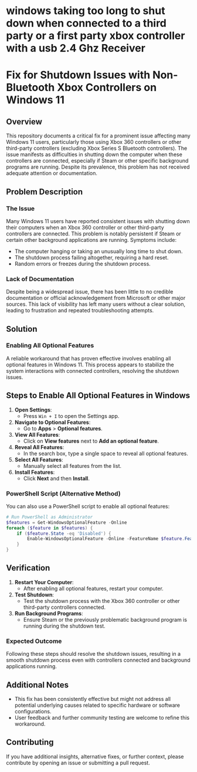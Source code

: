 # windows taking too long to shut down when connected to a third party or a first party xbox controller with a usb 2.4 Ghz Receiver

# Fix for Shutdown Issues with Non-Bluetooth Xbox Controllers on Windows 11

## Overview

This repository documents a critical fix for a prominent issue affecting many Windows 11 users, particularly those using Xbox 360 controllers or other third-party controllers (excluding Xbox Series S Bluetooth controllers). The issue manifests as difficulties in shutting down the computer when these controllers are connected, especially if Steam or other specific background programs are running. Despite its prevalence, this problem has not received adequate attention or documentation.

## Problem Description

### The Issue

Many Windows 11 users have reported consistent issues with shutting down their computers when an Xbox 360 controller or other third-party controllers are connected. This problem is notably persistent if Steam or certain other background applications are running. Symptoms include:

- The computer hanging or taking an unusually long time to shut down.
- The shutdown process failing altogether, requiring a hard reset.
- Random errors or freezes during the shutdown process.

### Lack of Documentation

Despite being a widespread issue, there has been little to no credible documentation or official acknowledgement from Microsoft or other major sources. This lack of visibility has left many users without a clear solution, leading to frustration and repeated troubleshooting attempts.

## Solution

### Enabling All Optional Features

A reliable workaround that has proven effective involves enabling all optional features in Windows 11. This process appears to stabilize the system interactions with connected controllers, resolving the shutdown issues.

## Steps to Enable All Optional Features in Windows

1. **Open Settings**:
   - Press `Win + I` to open the Settings app.
2. **Navigate to Optional Features**:
   - Go to **Apps** > **Optional features**.
3. **View All Features**:
   - Click on **View features** next to **Add an optional feature**.
4. **Reveal All Features**:
   - In the search box, type a single space to reveal all optional features.
5. **Select All Features**:
   - Manually select all features from the list.
6. **Install Features**:
   - Click **Next** and then **Install**.

### PowerShell Script (Alternative Method)

You can also use a PowerShell script to enable all optional features:

```powershell
# Run PowerShell as Administrator
$features = Get-WindowsOptionalFeature -Online
foreach ($feature in $features) {
    if ($feature.State -eq 'Disabled') {
        Enable-WindowsOptionalFeature -Online -FeatureName $feature.FeatureName -All
    }
}
```

## Verification

1. **Restart Your Computer**:
   - After enabling all optional features, restart your computer.
2. **Test Shutdown**:
   - Test the shutdown process with the Xbox 360 controller or other third-party controllers connected.
3. **Run Background Programs**:
   - Ensure Steam or the previously problematic background program is running during the shutdown test.

### Expected Outcome

Following these steps should resolve the shutdown issues, resulting in a smooth shutdown process even with controllers connected and background applications running.

## Additional Notes

- This fix has been consistently effective but might not address all potential underlying causes related to specific hardware or software configurations.
- User feedback and further community testing are welcome to refine this workaround.

## Contributing

If you have additional insights, alternative fixes, or further context, please contribute by opening an issue or submitting a pull request.

